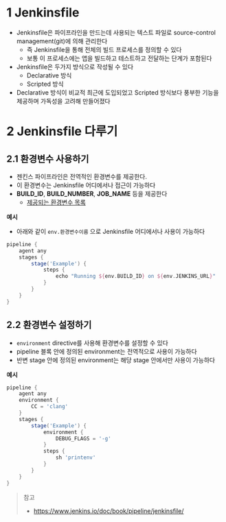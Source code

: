 # 1 Jenkinsfile

- Jenkinsfile은 파이프라인을 만드는데 사용되는 텍스트 파일로 source-control management(git)에 의해 관리한다
  - 즉 Jenkinsfile을 통해 전체의 빌드 프로세스를 정의할 수 있다
  - 보통 이 프로세스에는 앱을 빌드하고 테스트하고 전달하는 단계가 포함된다
- Jenkinsfile은 두가지 방식으로 작성될 수 있다
  - Declarative 방식
  - Scripted 방식
- Declarative 방식이 비교적 최근에 도입되었고 Scripted 방식보다 풍부한 기능을 제공하며 가독성을 고려해 만들어졌다



# 2 Jenkinsfile 다루기



## 2.1 환경변수 사용하기

- 젠킨스 파이프라인은 전역적인 환경변수를 제공한다.
- 이 환경변수는 Jenkinsfile 어디에서나 접근이 가능하다
- **BUILD_ID**, **BUILD_NUMBER**, **JOB_NAME** 등을 제공한다
  - [제공되는 환경변수 목록](https://www.jenkins.io/doc/book/pipeline/jenkinsfile/#using-environment-variables)



**예시**

- 아래와 같이 `env.환경변수이름` 으로 Jenkinsfile 어디에서나 사용이 가능하다

```groovy
pipeline {
    agent any
    stages {
        stage('Example') {
            steps {
                echo "Running ${env.BUILD_ID} on ${env.JENKINS_URL}"
            }
        }
    }
}
```



## 2.2 환경변수 설정하기

- `environment` directive를 사용해 환경변수를 설정할 수 있다
- pipeline 블록 안에 정의된 environment는 전역적으로 사용이 가능하다
- 반변 stage 안에 정의된 environment는 해당 stage 안에서만 사용이 가능하다



**예시**

```groovy
pipeline {
    agent any
    environment { 
        CC = 'clang'
    }
    stages {
        stage('Example') {
            environment { 
                DEBUG_FLAGS = '-g'
            }
            steps {
                sh 'printenv'
            }
        }
    }
}
```



> 참고
>
> - https://www.jenkins.io/doc/book/pipeline/jenkinsfile/